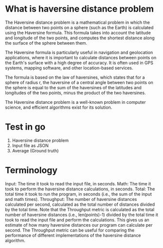 # What is haversine distance problem

The Haversine distance problem is a mathematical problem in which the distance between two points on a sphere (such as the Earth) is calculated using the Haversine formula. This formula takes into account the latitude and longitude of the two points, and computes the shortest distance along the surface of the sphere between them.

The Haversine formula is particularly useful in navigation and geolocation applications, where it is important to calculate distances between points on the Earth's surface with a high degree of accuracy. It is often used in GPS systems, mapping software, and other location-based services.

The formula is based on the law of haversines, which states that for a sphere of radius r, the haversine of a central angle between two points on the sphere is equal to the sum of the haversines of the latitudes and longitudes of the two points, minus the product of the two haversines.

The Haversine distance problem is a well-known problem in computer science, and efficient algorithms exist for its solution.

# Test in go
1. Haversine distance problem
2. Input file as JSON
3. Average (Ground truth)

# Terminology

Input: The time it took to read the input file, in seconds.
Math: The time it took to perform the haversine distance calculations, in seconds.
Total: The total time it took to run the program, in seconds (i.e., the sum of the input and math times).
Throughput: The number of haversine distances calculated per second, calculated as the total number of distances divided by the total time.
Note that the Throughput metric is calculated as the total number of haversine distances (i.e., len(points)-1) divided by the total time it took to read the input file and perform the calculations. This gives us an estimate of how many haversine distances our program can calculate per second. The Throughput metric can be useful for comparing the performance of different implementations of the haversine distance algorithm.